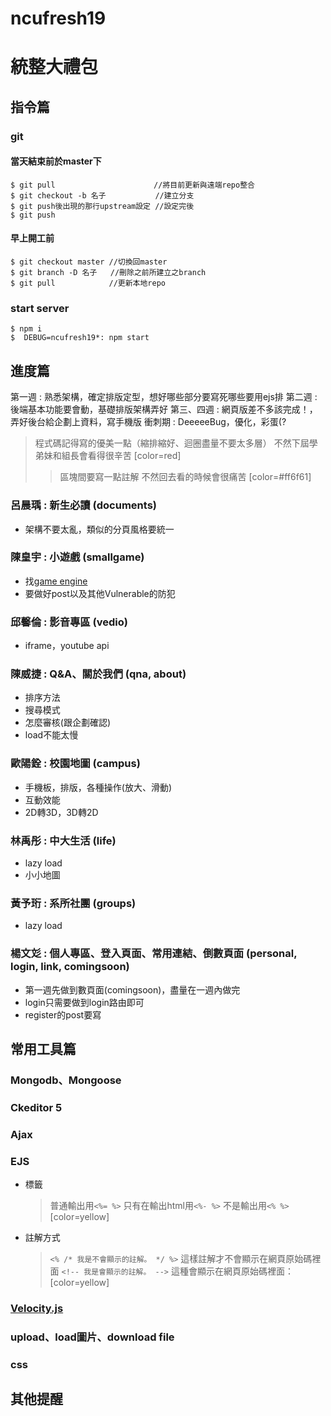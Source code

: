 # ncufresh19

# 統整大禮包
## 指令篇
### git
#### 當天結束前於master下
```shell=
$ git pull                      //將目前更新與遠端repo整合
$ git checkout -b 名子           //建立分支
$ git push後出現的那行upstream設定 //設定完後
$ git push
```
#### 早上開工前
```shell=
$ git checkout master //切換回master
$ git branch -D 名子   //刪除之前所建立之branch
$ git pull            //更新本地repo
```
### start server
```shell=
$ npm i
$  DEBUG=ncufresh19*: npm start
```

## 進度篇
第一週 : 熟悉架構，確定排版定型，想好哪些部分要寫死哪些要用ejs排
第二週 : 後端基本功能要會動，基礎排版架構弄好
第三、四週 : 網頁版差不多該完成！，弄好後台給企劃上資料，寫手機版
衝刺期 : DeeeeeBug，優化，彩蛋(?
> 程式碼記得寫的優美一點（縮排縮好、迴圈盡量不要太多層）
> 不然下屆學弟妹和組長會看得很辛苦
> [color=red]
>>區塊間要寫一點註解
>>不然回去看的時候會很痛苦
>>[color=#ff6f61]

### 呂晨瑀 : 新生必讀 (documents)
* 架構不要太亂，類似的分頁風格要統一
### 陳皇宇 : 小遊戲 (smallgame)
* 找[game engine](https://html5gameengine.com/)
* 要做好post以及其他Vulnerable的防犯
### 邱馨倫 : 影音專區 (vedio)
* iframe，youtube api
### 陳威捷 : Q&A、關於我們 (qna, about)
* 排序方法
* 搜尋模式
* 怎麼審核(跟企劃確認)
* load不能太慢
### 歐陽銓 : 校園地圖 (campus)
* 手機板，排版，各種操作(放大、滑動)
* 互動效能
* 2D轉3D，3D轉2D
### 林禹彤 : 中大生活 (life)
* lazy load
* 小小地圖
### 黃予珩 : 系所社團 (groups)
* lazy load
### 楊文彣 : 個人專區、登入頁面、常用連結、倒數頁面 (personal, login, link, comingsoon)
* 第一週先做到數頁面(comingsoon)，盡量在一週內做完
* login只需要做到login路由即可
* register的post要寫
## 常用工具篇
### Mongodb、Mongoose
### Ckeditor 5
### Ajax
### EJS
* 標籤 
    > 普通輸出用```<%= %>```
    > 只有在輸出html用```<%- %>```
    > 不是輸出用```<% %>```
    > [color=yellow]
* 註解方式
    > ```<% /* 我是不會顯示的註解。 */ %>```
    > 這樣註解才不會顯示在網頁原始碼裡面
    > ```<!-- 我是會顯示的註解。 -->```
    > 這種會顯示在網頁原始碼裡面：
    > [color=yellow]

### [Velocity.js](https://github.com/julianshapiro/velocity/wiki)
### upload、load圖片、download file
### css
## 其他提醒
